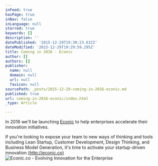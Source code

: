 ```yaml
---
inFeed: true
hasPage: true
inNav: false
inLanguage: null
starred: true
keywords: []
description: ''
datePublished: '2015-12-29T19:30:23.632Z'
dateModified: '2015-12-29T19:29:59.295Z'
title: Coming in 2016 - Econic
author: []
authors: []
publisher:
  name: null
  domain: null
  url: null
  favicon: null
sourcePath: _posts/2015-12-29-coming-in-2016-econic.md
published: true
url: coming-in-2016-econic/index.html
_type: Article

---
```

In 2016 we'll be launching [Econic][0] to help enterprises accelerate their innovation initiatives. 

If you're looking to expose your team to new ways of thinking and tools including Lean Startup, Customer Development, Design Thinking, and Business Model Generation, it's time to activate your startup-driven innovation [(http://econic.co)][0]
![Econic.co - Evolving Innovation for the Enterprise](https://the-grid-user-content.s3-us-west-2.amazonaws.com/17fd3ee9-a540-4e4f-b1c6-69011c874d2c.png)

[0]: http://econic.co/